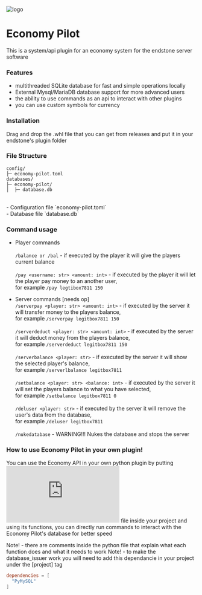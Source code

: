 ![logo](https://github.com/legitbox/Economy-Pilot/blob/main/EconomyPilotLogo.gif?raw=true)
# Economy Pilot<br>
This is a system/api plugin for an economy system for the endstone server software<br>

### Features<br>
- multithreaded SQLite database for fast and simple operations locally<br>
- External Mysql/MariaDB database support for more advanced users<br>
- the ability to use commands as an api to interact with other plugins<br>
- you can use custom symbols for currency<br>

### Installation<br>
Drag and drop the .whl file that you can get from releases and put it in your endstone's plugin folder<br>

### File Structure<br>
```
config/
├─ economy-pilot.toml
databases/
├─ economy-pilot/
│  ├─ database.db
```
<br>
- Configuration file `economy-pilot.toml`<br>
- Database file `database.db`<br>

### Command usage<br>
- Player commands<br><br>
`/balance or /bal` - if executed by the player it will give the players current balance
<br><br>
`/pay <username: str> <amount: int>` - if executed by the player it will let the player pay money to an another user, <br>for example `/pay legtibox7811 150`

- Server commands [needs op]<br>
`/serverpay <player: str> <amount: int>` - if executed by the server it will transfer money to the players balance, <br>for example `/serverpay legitbox7811 150`
<br><br>
`/serverdeduct <player: str> <amount: int>` - if executed by the server it will deduct money from the players balance, <br>for example `/serverdeduct legitbox7811 150`
<br><br>
`/serverbalance <player: str>` - if executed by the server it will show the selected player's balance, <br>for example `/serverlbalance legitbox7811`
<br><br>
`/setbalance <player: str> <balance: int>` - if executed by the server it will set the players balance to what you have selected, <br>for example `/setbalance legitbox7811 0`
<br><br>
`/deluser <player: str>` - if executed by the server it will remove the user's data from the database, <br>for example `/deluser legitbox7811`
<br><br>
`/nukedatabase` - WARNING!!! Nukes the database and stops the server

### How to use Economy Pilot in your own plugin!<br>
You can use the Economy API in your own python plugin by putting ![database_issuer](https://github.com/legitbox/Economy-Pilot/blob/main/for_devs/database_issuer.py) file inside your project and using its functions, you can directly run commands to interact with the Economy Pilot's database for better speed<br>

Note! - there are comments inside the python file that explain what each function does and what it needs to work
Note! - to make the database_issuer work you will need to add this dependancie in your project under the [project] tag
```toml
dependencies = [
  "PyMySQL"
]
```

